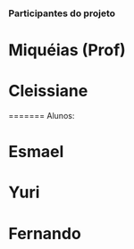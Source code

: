### Participantes do projeto

# Miquéias (Prof)


# Cleissiane
=======
Alunos:

# Esmael 
# Yuri 
# Fernando 


